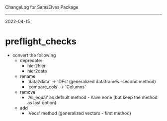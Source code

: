 ChangeLog for SamsElves Package

--------------------------------------------------------------------------------

2022-04-15

# preflight_checks
- convert the following
  - deprecate:
    - hier2hier
    - hier2data
  - rename
    - 'data2data' -> 'DFs' (generalized dataframes -second method)
    - 'compare_cols' -> 'Columns'
  - remove
    - 'All_equal' as default method - have none (but keep the method as last option)
  - add
    - 'Vecs' method (generalized vectors - first method)
    
